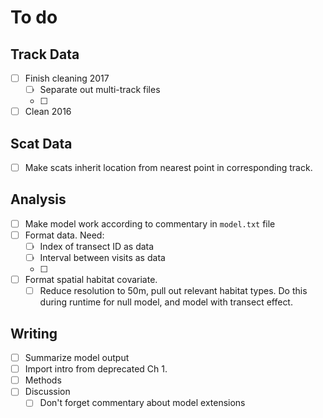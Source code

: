 # To do

## Track Data

* [ ] Finish cleaning 2017
    * [ ] Separate out multi-track files
    * [ ] 
* [ ] Clean 2016

## Scat Data

* [ ] Make scats inherit location from nearest point in corresponding track. 

## Analysis

* [ ] Make model work according to commentary in `model.txt` file
* [ ] Format data. Need:
    * [ ] Index of transect ID as data
    * [ ] Interval between visits as data
    * [ ] 
* [ ] Format spatial habitat covariate. 
    * [ ] Reduce resolution to 50m, pull out relevant habitat types. Do this during runtime for null model, and model with transect effect.

## Writing

* [ ] Summarize model output
* [ ] Import intro from deprecated Ch 1. 
* [ ] Methods
* [ ] Discussion
    * [ ] Don't forget commentary about model extensions